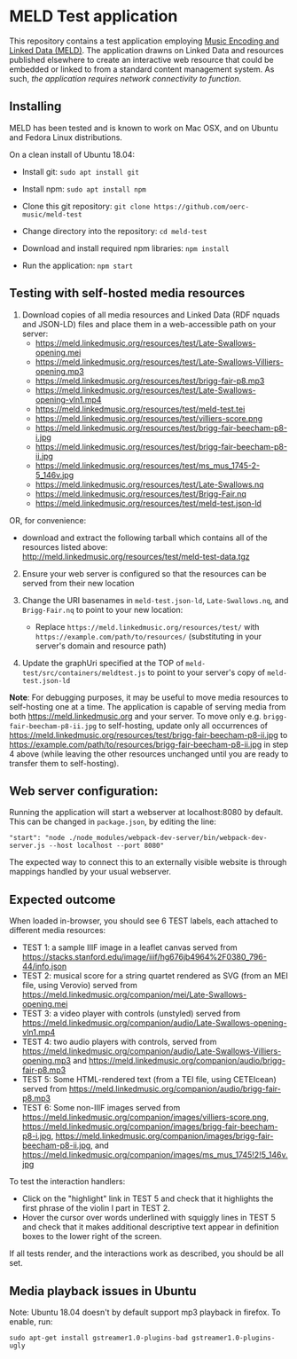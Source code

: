 MELD Test application
=====================
This repository contains a test application employing [Music Encoding and Linked Data (MELD)](http://github.com/oerc-music/meld). The application drawns on Linked Data and resources published elsewhere to create an interactive web resource that could be embedded or linked to from a standard content management system. As such, *the application requires network connectivity to function*.

Installing
-----------
MELD has been tested and is known to work on Mac OSX, and on Ubuntu and Fedora Linux distributions.

On a clean install of Ubuntu 18.04: 
* Install git:
``sudo apt install git``

* Install npm:
``sudo apt install npm``

* Clone this git repository:
``git clone https://github.com/oerc-music/meld-test``

* Change directory into the repository:
``cd meld-test``

* Download and install required npm libraries:
``npm install``

* Run the application:
`npm start`

Testing with self-hosted media resources
-----
1. Download copies of all media resources and Linked Data (RDF nquads and JSON-LD) files and place them in a web-accessible path on your server:
   - https://meld.linkedmusic.org/resources/test/Late-Swallows-opening.mei
   - https://meld.linkedmusic.org/resources/test/Late-Swallows-Villiers-opening.mp3
   - https://meld.linkedmusic.org/resources/test/brigg-fair-p8.mp3
   - https://meld.linkedmusic.org/resources/test/Late-Swallows-opening-vln1.mp4
   - https://meld.linkedmusic.org/resources/test/meld-test.tei
   - https://meld.linkedmusic.org/resources/test/villiers-score.png
   - https://meld.linkedmusic.org/resources/test/brigg-fair-beecham-p8-i.jpg
   - https://meld.linkedmusic.org/resources/test/brigg-fair-beecham-p8-ii.jpg
   - https://meld.linkedmusic.org/resources/test/ms_mus_1745-2-5_146v.jpg
   - https://meld.linkedmusic.org/resources/test/Late-Swallows.nq
   - https://meld.linkedmusic.org/resources/test/Brigg-Fair.nq
   - https://meld.linkedmusic.org/resources/test/meld-test.json-ld

OR, for convenience: 

* download and extract the following tarball which contains all of the resources listed above:
http://meld.linkedmusic.org/resources/test/meld-test-data.tgz

2. Ensure your web server is configured so that the resources can be served from their new location

3. Change the URI basenames in `meld-test.json-ld`, `Late-Swallows.nq`, and `Brigg-Fair.nq` to point to your new location:
   - Replace `https://meld.linkedmusic.org/resources/test/` with `https://example.com/path/to/resources/` (substituting in your server's domain and resource path)
 
4. Update the graphUri specified at the TOP of `meld-test/src/containers/meldtest.js` to point to your server's copy of `meld-test.json-ld`

**Note**: For debugging purposes, it may be useful to move media resources to self-hosting one at a time. The application is capable of serving media from both https://meld.linkedmusic.org and your server. To move only e.g. `brigg-fair-beecham-p8-ii.jpg` to self-hosting, update only all occurrences of https://meld.linkedmusic.org/resources/test/brigg-fair-beecham-p8-ii.jpg to https://example.com/path/to/resources/brigg-fair-beecham-p8-ii.jpg in step 4 above (while leaving the other resources unchanged until you are ready to transfer them to self-hosting).

Web server configuration:
----
Running the application will start a webserver at localhost:8080 by default. 
This can be changed in `package.json`, by editing the line:

 `"start": "node ./node_modules/webpack-dev-server/bin/webpack-dev-server.js --host localhost --port 8080"`
 
The expected way to connect this to an externally visible website is through
mappings handled by your usual webserver.

Expected outcome
----------------
When loaded in-browser, you should see 6 TEST labels, each attached to different media resources:

* TEST 1: a sample IIIF image in a leaflet canvas served from https://stacks.stanford.edu/image/iiif/hg676jb4964%2F0380_796-44/info.json
* TEST 2: musical score for a string quartet rendered as SVG (from an MEI file, using Verovio) served from https://meld.linkedmusic.org/companion/mei/Late-Swallows-opening.mei
* TEST 3: a video player with controls (unstyled) served from https://meld.linkedmusic.org/companion/audio/Late-Swallows-opening-vln1.mp4
* TEST 4: two audio players with controls, served from https://meld.linkedmusic.org/companion/audio/Late-Swallows-Villiers-opening.mp3 and https://meld.linkedmusic.org/companion/audio/brigg-fair-p8.mp3
* TEST 5: Some HTML-rendered text (from a TEI file, using CETEIcean) served from https://meld.linkedmusic.org/companion/audio/brigg-fair-p8.mp3
* TEST 6: Some non-IIIF images served from https://meld.linkedmusic.org/companion/images/villiers-score.png, https://meld.linkedmusic.org/companion/images/brigg-fair-beecham-p8-i.jpg, https://meld.linkedmusic.org/companion/images/brigg-fair-beecham-p8-ii.jpg, and https://meld.linkedmusic.org/companion/images/ms_mus_1745!2!5_146v.jpg

To test the interaction handlers:
* Click on the "highlight" link in TEST 5 and check that it highlights the first phrase of the violin I part in TEST 2.
* Hover the cursor over words underlined with squiggly lines in TEST 5 and check that it makes additional descriptive text appear in definition boxes to the lower right of the screen. 

If all tests render, and the interactions work as described, you should be all set.

Media playback issues in Ubuntu
---
Note: Ubuntu 18.04 doesn't by default support mp3 playback in firefox. To enable, run:

`sudo apt-get install gstreamer1.0-plugins-bad gstreamer1.0-plugins-ugly`
